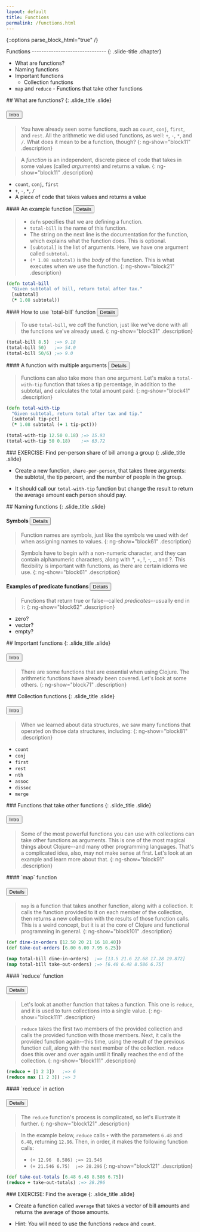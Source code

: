 ```yaml
---
layout: default
title: Functions
permalink: /functions.html
---
```


{::options parse_block_html="true" /}
<section>
Functions
-------------------------------
{: .slide-title .chapter}

* What are functions?
* Naming functions
* Important functions
    * Collection functions
* `map` and `reduce` - Functions that take other functions
</section>

<section>
## What are functions?
{: .slide_title .slide}

#### <button class="link" ng-model="block11" ng-click="block11=!block11">Intro</button>

> You have already seen some functions, such as `count`, `conj`,
> `first`, and `rest`. All the arithmetic we did used functions, as
> well: `+`, `-`, `*`, and `/`. What does it mean to be a function,
> though?
{: ng-show="block11" .description}

> A _function_ is an independent, discrete piece of code that takes in
> some values (called _arguments_) and returns a value.
{: ng-show="block11" .description}

* `count`, `conj`, `first`
* `+`, `-`, `*`, `/`
* A piece of code that takes values and returns a value
</section>

<section>
#### An example function <button class="link" ng-model="block21" ng-click="block21=!block21">Details</button>

> * `defn` specifies that we are defining a function.
> * `total-bill` is the name of this function.
> * The string on the next line is the documentation for the function, which explains what the function does. This is optional.
> * `[subtotal]` is the list of arguments. Here, we have one argument called `subtotal`.
> * `(* 1.08 subtotal)` is the _body_ of the function. This is what executes when we use the function.
{: ng-show="block21" .description}

```clojure
(defn total-bill
  "Given subtotal of bill, return total after tax."
  [subtotal]
  (* 1.08 subtotal))
```
</section>

<section>
#### How to use `total-bill` function <button class="link" ng-model="block31" ng-click="block31=!block31">Details</button>

> To use `total-bill`, we _call_ the function, just like we've done with all the functions we've already used.
{: ng-show="block31" .description}

```clojure
(total-bill 8.5)  ;=> 9.18
(total-bill 50)   ;=> 54.0
(total-bill 50/6) ;=> 9.0
```
</section>

<section>
#### A function with multiple arguments <button class="link" ng-model="block41" ng-click="block41=!block41">Details</button>

> Functions can also take more than one argument. Let's make a
> `total-with-tip` function that takes a tip percentage, in addition
> to the subtotal, and calculates the total amount paid:
{: ng-show="block41" .description}

```clojure
(defn total-with-tip
  "Given subtotal, return total after tax and tip."
  [subtotal tip-pct]
  (* 1.08 subtotal (+ 1 tip-pct)))

(total-with-tip 12.50 0.18) ;=> 15.93
(total-with-tip 50 0.18)    ;=> 63.72
```
</section>

<section>
### EXERCISE: Find per-person share of bill among a group
{: .slide_title .slide}

* Create a new function, `share-per-person`, that takes three
  arguments: the subtotal, the tip percent, and the number of people
  in the group.

* It should call our `total-with-tip` function but change the result
to return the average amount each person should pay.
</section>

<section>
## Naming functions
{: .slide_title .slide}

#### Symbols <button class="link" ng-model="block61" ng-click="block61=!block61">Details</button>

> Function names are symbols, just like the symbols we used with `def`
> when assigning names to values.
{: ng-show="block61" .description}

> Symbols have to begin with a non-numeric character, and they can
> contain alphanumeric characters, along with *, +, !, -, _, and ?.
> This flexibility is important with functions, as there are certain
> idioms we use.
{: ng-show="block61" .description}

#### Examples of predicate functions <button class="link" ng-model="block62" ng-click="block62=!block62">Details</button>

> Functions that return true or false--called _predicates_--usually end in `?`:
{: ng-show="block62" .description}

* zero?
* vector?
* empty?
</section>

<section>
## Important functions
{: .slide_title .slide}

#### <button class="link" ng-model="block71" ng-click="block71=!block71">Intro</button>

> There are some functions that are essential when using Clojure. The
> arithmetic functions have already been covered. Let's look at some
> others.
{: ng-show="block71" .description}
</section>

<section>
### Collection functions
{: .slide_title .slide}

#### <button class="link" ng-model="block81" ng-click="block81=!block81">Intro</button>

> When we learned about data structures, we saw many functions that
> operated on those data structures, including:
{: ng-show="block81" .description}

* `count`
* `conj`
* `first`
* `rest`
* `nth`
* `assoc`
* `dissoc`
* `merge`
</section>

<section>
### Functions that take other functions
{: .slide_title .slide}

#### <button class="link" ng-model="block91" ng-click="block91=!block91">Intro</button>

>Some of the most powerful functions you can use with collections can take other functions as arguments.
> This is one of the most magical things about Clojure--and many other programming languages.
> That's a complicated idea, also, may not make sense at first.
> Let's look at an example and learn more about that.
{: ng-show="block91" .description}
</section>

<section>
#### `map` function

#### <button class="link" ng-model="block101" ng-click="block101=!block101">Details</button>

> `map` is a function that takes another function, along with a
> collection. It calls the function provided to it on each member of
> the collection, then returns a new collection with the results of
> those function calls. This is a weird concept, but it is at the core
> of Clojure and functional programming in general.
{: ng-show="block101" .description}

```clojure
(def dine-in-orders [12.50 20 21 16 18.40])
(def take-out-orders [6.00 6.00 7.95 6.25])

(map total-bill dine-in-orders)  ;=> [13.5 21.6 22.68 17.28 19.872]
(map total-bill take-out-orders) ;=> [6.48 6.48 8.586 6.75]
```
</section>

<section>
#### `reduce` function

#### <button class="link" ng-model="block111" ng-click="block111=!block111">Details</button>

> Let's look at another function that takes a function. This one is
> `reduce`, and it is used to turn collections into a single value.
{: ng-show="block111" .description}

> `reduce` takes the first two members of the provided collection and
> calls the provided function with those members. Next, it calls the
> provided function again--this time, using the result of the previous
> function call, along with the next member of the collection.
> `reduce` does this over and over again until it finally reaches the
> end of the collection.
{: ng-show="block111" .description}

```clojure
(reduce + [1 2 3])   ;=> 6
(reduce max [1 2 3]) ;=> 3
```
</section>

<section>
#### `reduce` in action

#### <button class="link" ng-model="block121" ng-click="block121=!block121">Details</button>

> The `reduce` function's process is complicated, so let's illustrate
> it further.
{: ng-show="block121" .description}

> In the example below, `reduce` calls `+` with the parameters `6.48`
> and `6.48`, returning `12.96`. Then, in order, it makes the
> following function calls:
>
> * `(+ 12.96  8.586) ;=> 21.546`
> * `(+ 21.546 6.75)  ;=> 28.296`
{: ng-show="block121" .description}

```clojure
(def take-out-totals [6.48 6.48 8.586 6.75])
(reduce + take-out-totals) ;=> 28.296
```
</section>

<section>
### EXERCISE: Find the average
{: .slide_title .slide}

* Create a function called `average` that takes a vector of bill amounts and returns the average of those amounts.

* Hint: You will need to use the functions `reduce` and `count`.
</section>
